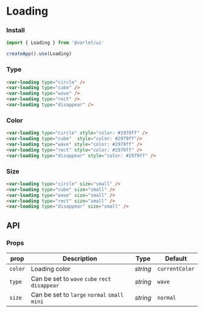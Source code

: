 # Loading

### Install

```js
import { Loading } from '@varlet/ui'

createApp().use(Loading)
```

### Type

```html
<var-loading type="circle" />
<var-loading type="cube" />
<var-loading type="wave" />
<var-loading type="rect" />
<var-loading type="disappear" />
```

### Color
```html
<var-loading type="circle" style="color: #2979ff" />
<var-loading type="cube"  style="color: #2979ff"/>
<var-loading type="wave" style="color: #2979ff" />
<var-loading type="rect" style="color: #2979ff" />
<var-loading type="disappear" style="color: #2979ff" />
```

### Size

```html
<var-loading type="circle" size="small" />
<var-loading type="cube" size="small" />
<var-loading type="wave" size="small" />
<var-loading type="rect" size="small" />
<var-loading type="disappear" size="small" />
```

## API

### Props

| prop | Description                                    | Type     | Default        |
| --------- | ---------------------------------------------- | -------- | -------------- |
| `color`     | Loading color                                  | _string_ | `currentColor` |
| `type`      | Can be set to `wave` `cube` `rect` `disappear` | _string_ | `wave`         |
| `size`      | Can be set to `large` `normal` `small` `mini`  | _string_ | `normal`       |
